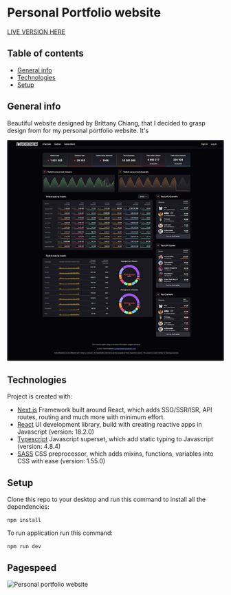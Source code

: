 # Personal Portfolio website

[LIVE VERSION HERE](rafalnawojczyk.pl)

## Table of contents

-   [General info](#general-info)
-   [Technologies](#technologies)
-   [Setup](#setup)

## General info

Beautiful website designed by Brittany Chiang, that I decided to grasp design from for my personal portfolio website. It's 

![Personal portfolio website](https://github.com/rafalnawojczyk/Twitch-Statistics-Project/blob/master/public/twitch-statistics-screenshot.png?raw=true)

## Technologies

Project is created with:

-   [Next.js](https://nextjs.org/docs/getting-started) Framework built around React, which adds SSG/SSR/ISR, API routes, routing and much more with minimum effort.
-   [React](https://reactjs.org/) UI development library, build with creating reactive apps in Javascript (version: 18.2.0)
-   [Typescript](https://reactjs.org/) Javascript superset, which add static typing to Javascript (version: 4.8.4)
-   [SASS](https://sass-lang.com/) CSS preprocessor, which adds mixins, functions, variables into CSS with ease (version: 1.55.0)

## Setup

Clone this repo to your desktop and run this command to install all the dependencies:

```
npm install
```

To run application run this command:

```
npm run dev
```

## Pagespeed
![Personal portfolio website](https://github.com/rafalnawojczyk/Personal-Portfolio-Website/blob/main/public/pagespeed.png?raw=true)
